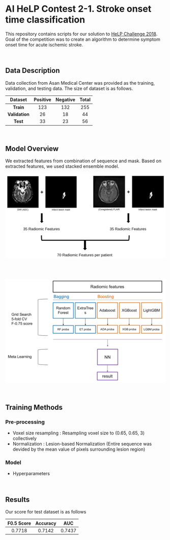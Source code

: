 # AI HeLP Contest 2-1. Stroke onset time classification
This repository contains scripts for our solution to [HeLP Challenge 2018](https://www.synapse.org/#!Synapse:syn15569329/wiki/582412). Goal of the competition was to create an algorithm to determine symptom onset time for acute ischemic stroke.

<br>

## Data Description
Data collection from Asan Medical Center was provided as the training, validation, and testing data. The size of dataset is as follows.

| Dataset | Positive | Negative | Total |
| :-------: | :-------: | :-------: | :-------: |
| **Train** | 123 | 132 | 255 |
| **Validation** | 26 | 18 | 44 |
| **Test** | 33 | 23 | 56 |

<br>

## Model Overview
We extracted features from combination of sequence and mask. Based on extracted features, we used stacked ensemble model.

![figure1](figures/fig1.png)

<br>
<br>

![figure2](figures/fig2.png)


<br>

## Training Methods
### Pre-processing
- Voxel size resampling : Resampling voxel size to (0.65, 0.65, 3) collectively
- Normalization : Lesion-based Normalization (Entire sequence was devided by the mean value of pixels surrounding lesion region)


### Model
- Hyperparameters

<br>

## Results
Our score for test dataset is as follows

| F0.5 Score | Accuracy | AUC |
| :-------: | :-------: | :-------: |
| 0.7718 | 0.7142 | 0.7437 |

